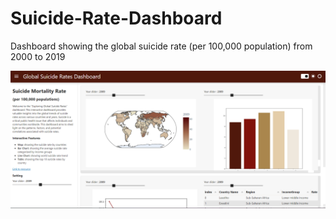 # Suicide-Rate-Dashboard
Dashboard showing the global suicide rate (per 100,000 population) from 2000 to 2019 

![dash](suicide_dash.png)